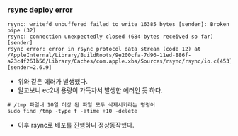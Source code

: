 ### rsync deploy error

```
rsync: writefd_unbuffered failed to write 16385 bytes [sender]: Broken pipe (32)
rsync: connection unexpectedly closed (684 bytes received so far) [sender]
rsync error: error in rsync protocol data stream (code 12) at /AppleInternal/Library/BuildRoots/9e200cfa-7d96-11ed-886f-a23c4f261b56/Library/Caches/com.apple.xbs/Sources/rsync/rsync/io.c(453) [sender=2.6.9]
```

- 위와 같은 에러가 발생했다.
- 알고보니 ec2내 용량이 가득차서 발생한 에러인 듯 하다.

```
# /tmp 파일내 10일 이상 된 파일 모두 삭제시키라는 명령어
sudo find /tmp -type f -atime +10 -delete
```

- 이후 rsync로 배포를 진행하니 정상동작했다.

